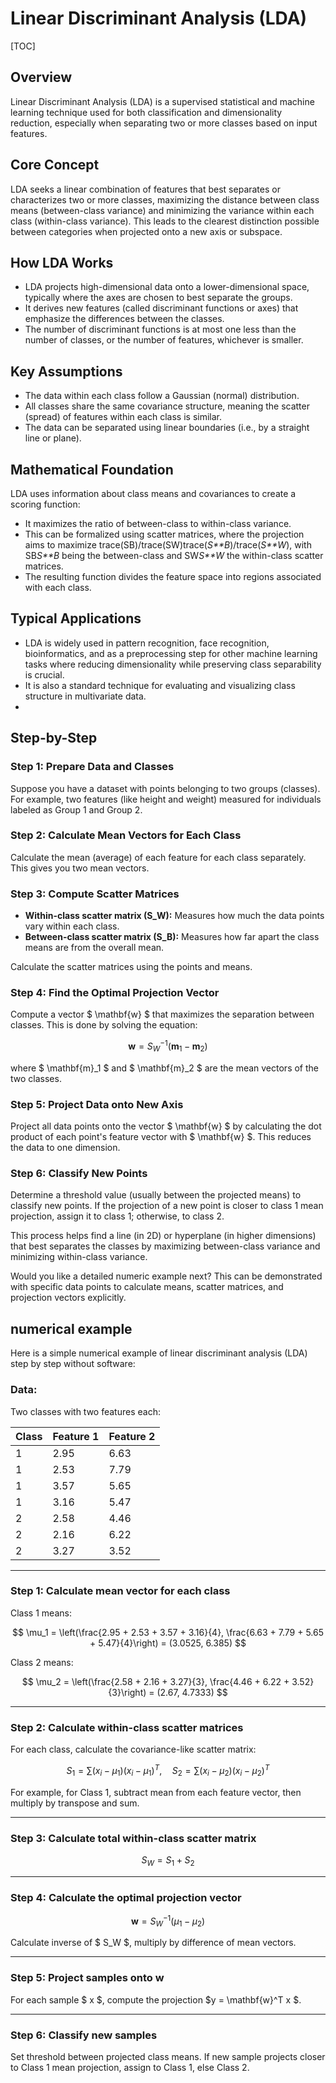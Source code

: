 # Linear Discriminant Analysis (LDA)

[TOC]

## Overview

Linear Discriminant Analysis (LDA) is a supervised statistical and machine learning technique used for both classification and dimensionality reduction, especially when separating two or more classes based on input features.

## Core Concept

LDA seeks a linear combination of features that best separates or characterizes two or more classes, maximizing the distance between class means (between-class variance) and minimizing the variance within each class (within-class variance). This leads to the clearest distinction possible between categories when projected onto a new axis or subspace.

## How LDA Works

- LDA projects high-dimensional data onto a lower-dimensional space, typically where the axes are chosen to best separate the groups.
- It derives new features (called discriminant functions or axes) that emphasize the differences between the classes.
- The number of discriminant functions is at most one less than the number of classes, or the number of features, whichever is smaller.

## Key Assumptions

- The data within each class follow a Gaussian (normal) distribution.
- All classes share the same covariance structure, meaning the scatter (spread) of features within each class is similar.
- The data can be separated using linear boundaries (i.e., by a straight line or plane).

## Mathematical Foundation

LDA uses information about class means and covariances to create a scoring function:

- It maximizes the ratio of between-class to within-class variance.
- This can be formalized using scatter matrices, where the projection aims to maximize trace(SB)/trace(SW)trace(*S**B*)/trace(*S**W*), with SB*S**B* being the between-class and SW*S**W* the within-class scatter matrices.
- The resulting function divides the feature space into regions associated with each class.

## Typical Applications

- LDA is widely used in pattern recognition, face recognition, bioinformatics, and as a preprocessing step for other machine learning tasks where reducing dimensionality while preserving class separability is crucial.
- It is also a standard technique for evaluating and visualizing class structure in multivariate data.
- 
## Step-by-Step

### Step 1: Prepare Data and Classes

Suppose you have a dataset with points belonging to two groups (classes). For example, two features (like height and weight) measured for individuals labeled as Group 1 and Group 2.

### Step 2: Calculate Mean Vectors for Each Class

Calculate the mean (average) of each feature for each class separately. This gives you two mean vectors.

### Step 3: Compute Scatter Matrices

- **Within-class scatter matrix (S_W):** Measures how much the data points vary within each class.
- **Between-class scatter matrix (S_B):** Measures how far apart the class means are from the overall mean.

Calculate the scatter matrices using the points and means.

### Step 4: Find the Optimal Projection Vector

Compute a vector $ \mathbf{w} $ that maximizes the separation between classes. This is done by solving the equation:

$$
\mathbf{w} = S_W^{-1} (\mathbf{m}_1 - \mathbf{m}_2)
$$

where $ \mathbf{m}_1 $ and $ \mathbf{m}_2 $ are the mean vectors of the two classes.

### Step 5: Project Data onto New Axis

Project all data points onto the vector $ \mathbf{w} $ by calculating the dot product of each point's feature vector with $ \mathbf{w} $. This reduces the data to one dimension.

### Step 6: Classify New Points

Determine a threshold value (usually between the projected means) to classify new points. If the projection of a new point is closer to class 1 mean projection, assign it to class 1; otherwise, to class 2.


This process helps find a line (in 2D) or hyperplane (in higher dimensions) that best separates the classes by maximizing between-class variance and minimizing within-class variance.

Would you like a detailed numeric example next? This can be demonstrated with specific data points to calculate means, scatter matrices, and projection vectors explicitly.

## numerical example

Here is a simple numerical example of linear discriminant analysis (LDA) step by step without software:

### Data:

Two classes with two features each:


| Class | Feature 1 | Feature 2 |
| :---- | :-------- | :-------- |
| 1     | 2.95      | 6.63      |
| 1     | 2.53      | 7.79      |
| 1     | 3.57      | 5.65      |
| 1     | 3.16      | 5.47      |
| 2     | 2.58      | 4.46      |
| 2     | 2.16      | 6.22      |
| 2     | 3.27      | 3.52      |


***

### Step 1: Calculate mean vector for each class

Class 1 means:

$$
\mu_1 = \left(\frac{2.95 + 2.53 + 3.57 + 3.16}{4}, \frac{6.63 + 7.79 + 5.65 + 5.47}{4}\right) = (3.0525, 6.385)
$$

Class 2 means:

$$
\mu_2 = \left(\frac{2.58 + 2.16 + 3.27}{3}, \frac{4.46 + 6.22 + 3.52}{3}\right) = (2.67, 4.7333)
$$

***

### Step 2: Calculate within-class scatter matrices

For each class, calculate the covariance-like scatter matrix:

$$
S_1 = \sum (x_i - \mu_1)(x_i - \mu_1)^T, \quad S_2 = \sum (x_i - \mu_2)(x_i - \mu_2)^T
$$

For example, for Class 1, subtract mean from each feature vector, then multiply by transpose and sum.

***

### Step 3: Calculate total within-class scatter matrix

$$
S_W = S_1 + S_2
$$

***

### Step 4: Calculate the optimal projection vector

$$
\mathbf{w} = S_W^{-1} (\mu_1 - \mu_2)
$$

Calculate inverse of $ S_W $, multiply by difference of mean vectors.

***

### Step 5: Project samples onto $\mathbf{w}$

For each sample $ x $, compute the projection $y = \mathbf{w}^T x $.

***

### Step 6: Classify new samples

Set threshold between projected class means. If new sample projects closer to Class 1 mean projection, assign to Class 1, else Class 2.



[^1]: https://apsl.tech/en/blog/using-linear-discriminant-analysis-lda-data-explore-step-step/

[^2]: https://people.revoledu.com/kardi/tutorial/LDA/Numerical Example.html

[^3]: https://www.statology.org/linear-discriminant-analysis-in-r/

[^4]: https://www.geeksforgeeks.org/machine-learning/ml-linear-discriminant-analysis/

[^5]: https://www.ibm.com/think/topics/linear-discriminant-analysis

[^6]: https://www.youtube.com/watch?v=julEqA2ozcA

[^7]: https://www.kaggle.com/code/davidperezhurtado/linear-discriminant-analysis-lda-from-scratch

[^8]: https://www.machinelearningmastery.com/linear-discriminant-analysis-for-machine-learning/

[^9]: https://online.stat.psu.edu/stat505/lesson/10/10.3

